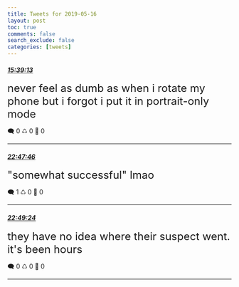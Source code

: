 ```yaml
---
title: Tweets for 2019-05-16
layout: post
toc: true
comments: false
search_exclude: false
categories: [tweets]
---
```



#### <a href = "https://twitter.com/deepfates/status/1129139262090178560">*15:39:13*</a>

<font size="5">never feel as dumb as when i rotate my phone but i forgot i put it in portrait-only mode</font>



🗨️ 0 ♺ 0 🤍  0   

---
    
#### <a href = "https://twitter.com/deepfates/status/1129247113315938304">*22:47:46*</a>

<font size="5">"somewhat successful" lmao</font>



🗨️ 1 ♺ 0 🤍  0   

---
    
#### <a href = "https://twitter.com/deepfates/status/1129247524361916416">*22:49:24*</a>

<font size="5">they have no idea where their suspect went. it's been hours</font>



🗨️ 0 ♺ 0 🤍  0   

---
    
            

